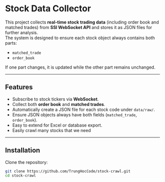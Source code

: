 # Stock Data Collector

This project collects **real-time stock trading data** (including order book and matched trades) from **SSI WebSocket API** and stores it as JSON files for further analysis.  
The system is designed to ensure each stock object always contains both parts:
- `matched_trade`
- `order_book`  

If one part changes, it is updated while the other part remains unchanged.

---

## Features
- Subscribe to stock tickers via **WebSocket**.
- Collect both **order book** and **matched trades**.
- Automatically create a JSON file for each stock code under `data/raw/`.
- Ensure JSON objects always have both fields (`matched_trade`, `order_book`).
- Easy to extend for Excel or database export.
- Easily crawl many stocks that we need
---
## Installation
Clone the repository:
```bash
git clone https://github.com/TrungHocCode/stock-crawl.git
cd stock-crawl
